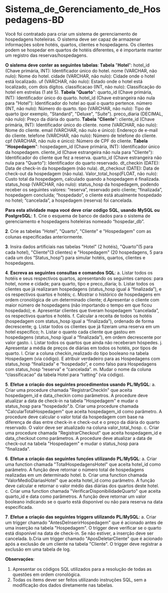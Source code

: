 # Sistema_de_Gerenciamento_de_Hospedagens-BD

Você foi contratado para criar um sistema de gerenciamento de hospedagens hoteleiras. O sistema deve ser capaz de armazenar informações sobre hotéis, quartos, clientes e hospedagens. Os clientes podem se hospedar em quartos de hotéis diferentes, e é importante manter um registro das reservas/hospedagens.

𝐎 𝐬𝐢𝐬𝐭𝐞𝐦𝐚 𝐝𝐞𝐯𝐞 𝐜𝐨𝐧𝐭𝐞𝐫 𝐚𝐬 𝐬𝐞𝐠𝐮𝐢𝐧𝐭𝐞𝐬 𝐭𝐚𝐛𝐞𝐥𝐚𝐬:
𝐓𝐚𝐛𝐞𝐥𝐚 "𝐇𝐨𝐭𝐞𝐥":
hotel_id (Chave primária, INT): Identificador único do hotel.
nome (VARCHAR, não nulo): Nome do hotel.
cidade (VARCHAR, não nulo): Cidade onde o hotel está localizado.
uf (VARCHAR, não nulo): Estado onde o hotel está localizado, com dois dígitos.
classificacao (INT, não nulo): Classificação do hotel em estrelas (1 até 5).
𝐓𝐚𝐛𝐞𝐥𝐚 "𝐐𝐮𝐚𝐫𝐭𝐨":
quarto_id (Chave primária, INT): Identificador único do quarto.
hotel_id (Chave estrangeira não nula para "Hotel"): Identificador do hotel ao qual o quarto pertence.
número (INT, não nulo): Número do quarto.
tipo (VARCHAR, não nulo): Tipo de quarto (por exemplo, "Standard", "Deluxe", "Suíte").
preco_diaria (DECIMAL, não nulo): Preço da diária do quarto.
𝐓𝐚𝐛𝐞𝐥𝐚 "𝐂𝐥𝐢𝐞𝐧𝐭𝐞":
cliente_id (Chave primária, INT): Identificador único do cliente.
nome (VARCHAR, não nulo): Nome do cliente.
email (VARCHAR, não nulo e único): Endereço de e-mail do cliente.
telefone (VARCHAR, não nulo): Número de telefone do cliente.
cpf (VARCHAR, não nulo e único): Número de CPF do cliente.
𝐓𝐚𝐛𝐞𝐥𝐚 "𝐇𝐨𝐬𝐩𝐞𝐝𝐚𝐠𝐞𝐦":
hospedagem_id (Chave primária, INT): Identificador único da hospedagem.
cliente_id (Chave estrangeira não nula para "Cliente"): Identificador do cliente que fez a reserva.
quarto_id (Chave estrangeira não nula para "Quarto"): Identificador do quarto reservado.
dt_checkin (DATE): Data de check-in da hospedagem (não nula).
dt_checkout (DATE): Data de check-out da hospedagem (não nula).
Valor_total_hosp(FLOAT, não nulo): Custo total da hospedagem, calculado quando a hospedagem é finalizada.
status_hosp (VARCHAR, não nulo): status_hosp da hospedagem, podendo receber os seguintes valores: “reserva”, reservado pelo cliente; “finalizada”, hospedagem concluida; “hospedado”, o cliente está atualmente hospedado no hotel; “cancelada”, a hospedagem (reserva) foi cancelada.

𝐏𝐚𝐫𝐚 𝐞𝐬𝐭𝐚 𝐚𝐭𝐢𝐯𝐢𝐝𝐚𝐝𝐞 𝐦𝐚𝐩𝐚 𝐯𝐨𝐜𝐞̂ 𝐝𝐞𝐯𝐞 𝐜𝐫𝐢𝐚𝐫 𝐜𝐨́𝐝𝐢𝐠𝐨 𝐒𝐐𝐋, 𝐮𝐬𝐚𝐧𝐝𝐨 𝐌𝐲𝐒𝐐𝐋 𝐨𝐮 𝐏𝐨𝐬𝐭𝐠𝐫𝐞𝐒𝐐𝐋:
𝟏. Crie o esquema de banco de dados para o sistema de gerenciamento e hospedagens hoteleiras nomeado “hospedar_db”.

𝟐. Crie as tabelas "Hotel", "Quarto", "Cliente" e "Hospedagem" com as colunas especificadas anteriormente.

𝟑. Insira dados artificiais nas tabelas "Hotel" (2 hotéis), "Quarto"(5 para cada hotel), "Cliente"(3 clientes) e "Hospedagem" (20 hospedagens, 5 para cada um dos “Status_hosp”) para simular hotéis, quartos, clientes e hospedagens.

𝟒. 𝐄𝐬𝐜𝐫𝐞𝐯𝐚 𝐚𝐬 𝐬𝐞𝐠𝐮𝐢𝐧𝐭𝐞𝐬 𝐜𝐨𝐧𝐬𝐮𝐥𝐭𝐚𝐬 𝐞 𝐜𝐨𝐦𝐚𝐧𝐝𝐨𝐬 𝐒𝐐𝐋:
a. Listar todos os hotéis e seus respectivos quartos, apresentando os seguintes campos: para hotel, nome e cidade; para quarto, tipo e preco_diaria;
b. ​Listar todos os clientes que já realizaram hospedagens (status_hosp igual á “finalizada”), e os respectivos quartos e hotéis;
c. ​Mostrar o histórico de hospedagens em ordem cronológica de um determinado cliente;
d. ​Apresentar o cliente com maior número de hospedagens (não importando o tempo em que ficou hospedado);
e. ​Apresentar clientes que tiveram hospedagem “cancelada”, os respectivos quartos e hotéis.
f. ​Calcular a receita de todos os hotéis (hospedagem com status_hosp igual a “finalizada”), ordenado de forma decrescente;
g. ​Listar todos os clientes que já fizeram uma reserva em um hotel específico;
h. ​Listar o quanto cada cliente que gastou em hospedagens (status_hosp igual a “finalizada”), em ordem decrescente por valor gasto.
i. ​Listar todos os quartos que ainda não receberam hóspedes.
j. ​Apresentar a média de preços de diárias em todos os hotéis, por tipos de quarto.
l. ​Criar a coluna checkin_realizado do tipo booleano na tabela Hospedagem (via código). E atribuir verdadeiro para as Hospedagens com status_hosp “finalizada” e “hospedado”, e como falso para Hospedagens com status_hosp “reserva” e “cancelada”.
m. ​Mudar o nome da coluna “classificacao” da tabela Hotel para “ratting” (via código).

𝟓. 𝐄𝐟𝐞𝐭𝐮𝐞 𝐚 𝐜𝐫𝐢𝐚𝐜̧𝐚̃𝐨 𝐝𝐨𝐬 𝐬𝐞𝐠𝐮𝐢𝐧𝐭𝐞𝐬 𝐩𝐫𝐨𝐜𝐞𝐝𝐢𝐦𝐞𝐧𝐭𝐨𝐬 𝐮𝐬𝐚𝐧𝐝𝐨 𝐏𝐋/𝐌𝐲𝐒𝐐𝐋:
a. Criar uma procedure chamada "RegistrarCheckIn" que aceita hospedagem_id e data_checkin como parâmetros. A procedure deve atualizar a data de check-in na tabela "Hospedagem" e mudar o status_hosp para "hospedado".​
b. Criar uma procedure chamada "CalcularTotalHospedagem" que aceita hospedagem_id como parâmetro. A procedure deve calcular o valor total da hospedagem com base na diferença de dias entre check-in e check-out e o preço da diária do quarto reservado. O valor deve ser atualizado na coluna valor_total_hosp.​
c. Criar uma procedure chamada "RegistrarCheckout" que aceita hospedagem_id e data_checkout como parâmetros. A procedure deve atualizar a data de check-out na tabela "Hospedagem" e mudar o status_hosp para "finalizada".​

𝟔. 𝐄𝐟𝐞𝐭𝐮𝐞 𝐚 𝐜𝐫𝐢𝐚𝐜̧𝐚̃𝐨 𝐝𝐚𝐬 𝐬𝐞𝐠𝐮𝐢𝐧𝐭𝐞𝐬 𝐟𝐮𝐧𝐜̧𝐨̃𝐞𝐬 𝐮𝐭𝐢𝐥𝐢𝐳𝐚𝐧𝐝𝐨 𝐏𝐋/𝐌𝐲𝐒𝐐𝐋:
a. Criar uma function chamada "TotalHospedagensHotel" que aceita hotel_id como parâmetro. A função deve retornar o número total de hospedagens realizadas em um determinado hotel.​
b. Criar uma function chamada "ValorMedioDiariasHotel" que aceita hotel_id como parâmetro. A função deve calcular e retornar o valor médio das diárias dos quartos deste hotel.
c. Criar uma function chamada "VerificarDisponibilidadeQuarto" que aceita quarto_id e data como parâmetros. A função deve retornar um valor booleano indicando se o quarto está disponível ou não para reserva na data especificada.​

𝟕. 𝐄𝐟𝐞𝐭𝐮𝐞 𝐚 𝐜𝐫𝐢𝐚𝐜̧𝐚̃𝐨 𝐝𝐚𝐬 𝐬𝐞𝐠𝐮𝐢𝐧𝐭𝐞𝐬 𝐭𝐫𝐢𝐠𝐠𝐞𝐫𝐬 𝐮𝐭𝐢𝐥𝐢𝐳𝐚𝐧𝐝𝐨 𝐏𝐋/𝐌𝐲𝐒𝐐𝐋:
a. Criar um trigger chamado "AntesDeInserirHospedagem" que é acionado antes de uma inserção na tabela "Hospedagem". O trigger deve verificar se o quarto está disponível na data de check-in. Se não estiver, a inserção deve ser cancelada.
b.Cria um trigger chamado "AposDeletarCliente" que é acionado após a exclusão de um cliente na tabela "Cliente". O trigger deve registrar a exclusão em uma tabela de log.​

𝐎𝐛𝐬𝐞𝐫𝐯𝐚𝐜̧𝐨̃𝐞𝐬: 
1. Apresentar os códigos SQL utilizados para a resolução de todas as questões em ordem cronológica.
2. Todas os items dever ser feitos utilizando instruções SQL, sem a modificação dos dados diretamente nas tabelas.
